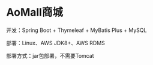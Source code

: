# AoMall商城

开发：Spring Boot + Thymeleaf + MyBatis Plus + MySQL

部署：Linux、AWS JDK8+、AWS RDMS

部署方式：jar包部署，不需要Tomcat

